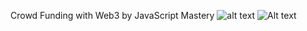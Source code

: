 Crowd Funding with Web3 by JavaScript Mastery
![alt text](https://github.com/wayosu/crowdfunding-byJSM/viewproject.png)
![Alt text](relative/path/to/viewproject.png?raw=true "Title")
